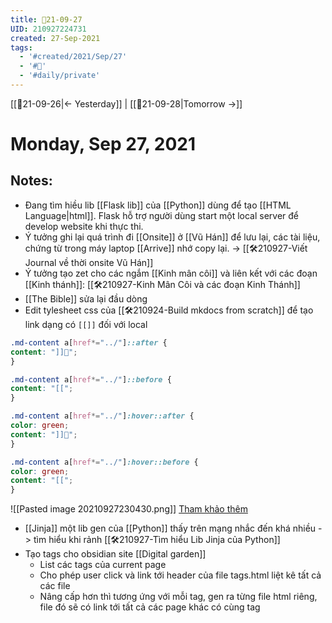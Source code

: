 ```yaml
---
title: 📝21-09-27
UID: 210927224731
created: 27-Sep-2021
tags:
  - '#created/2021/Sep/27'
  - '#📅'
  - '#daily/private'
---
```

[[📝21-09-26|<- Yesterday]] | [[📝21-09-28|Tomorrow ->]]
# Monday, Sep 27, 2021

## Notes:
- Đang tìm hiều lib [[Flask lib]] của [[Python]] dùng để tạo [[HTML Language|html]]. Flask hỗ trợ người dùng start một local server để develop website khi thực thi.
- Ý tưởng ghi lại quá trình đi [[Onsite]] ở [[Vũ Hán]] để lưu lại, các tài liệu, chứng từ trong máy laptop [[Arrive]] nhớ copy lại. -> [[🛠️210927-Viết Journal về thời onsite Vũ Hán]]
- Ý tưởng tạo zet cho các ngắm [[Kinh mân côi]] và liên kết với các đoạn [[Kinh thánh]]: [[🛠️210927-Kinh Mân Côi và các đoạn Kinh Thánh]]
- [[The Bible]] sửa lại đầu dòng
- Edit tylesheet css của [[🛠️210924-Build mkdocs from scratch]] để tạo link dạng có `[[]]` đối với local
```css
.md-content a[href*="../"]::after {
content: "]]🌱";
}

.md-content a[href*="../"]::before {
content: "[[";
}

.md-content a[href*="../"]:hover::after {
color: green;
content: "]]🌱";
}

.md-content a[href*="../"]:hover::before {
color: green;
content: "[[";
}
```
![[Pasted image 20210927230430.png]]
[Tham khảo thêm](https://www.w3schools.com/css/css_link.asp) 

- [[Jinja]] một lib gen của [[Python]] thấy trên mạng nhắc đến khá nhiều -> tìm hiểu khi rảnh [[🛠️210927-Tìm hiểu Lib Jinja của Python]]
- Tạo tags cho obsidian site [[Digital garden]]
	- List các tags của current page
	- Cho phép user click và link tới header của file tags.html liệt kê tất cả các file
	- Nâng cấp hơn thì tương ứng với mỗi tag, gen ra từng file html riêng, file đó sẽ có link tới tất cả các page khác có cùng tag
